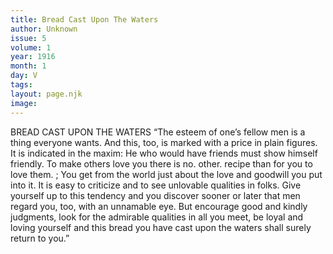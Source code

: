 ```yaml
---
title: Bread Cast Upon The Waters
author: Unknown
issue: 5
volume: 1
year: 1916
month: 1
day: V
tags:
layout: page.njk
image:
---
```

BREAD CAST UPON THE WATERS    “The esteem of one’s fellow men is a thing everyone wants. And this, too, is marked with a price in plain figures. It is indicated in the maxim: He who would have friends must show himself friendly. To make others love you there is no. other. recipe than for you to love them. ; You get from the world just about the love and goodwill you put into it. It is easy to criticize and to see unlovable qualities in folks. Give yourself up to this tendency and you discover sooner or later that men regard you, too, with an unnamable eye. But encourage good and kindly judgments, look for the admirable qualities in all you meet, be loyal and loving yourself and this bread you have cast upon the waters shall surely return to you.” 


